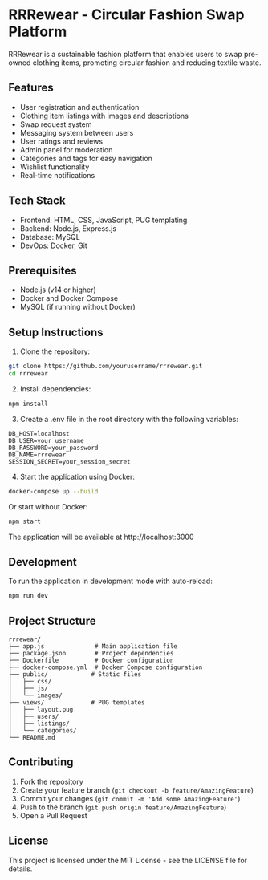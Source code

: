 # RRRewear - Circular Fashion Swap Platform

RRRewear is a sustainable fashion platform that enables users to swap pre-owned clothing items, promoting circular fashion and reducing textile waste.

## Features

- User registration and authentication
- Clothing item listings with images and descriptions
- Swap request system
- Messaging system between users
- User ratings and reviews
- Admin panel for moderation
- Categories and tags for easy navigation
- Wishlist functionality
- Real-time notifications

## Tech Stack

- Frontend: HTML, CSS, JavaScript, PUG templating
- Backend: Node.js, Express.js
- Database: MySQL
- DevOps: Docker, Git

## Prerequisites

- Node.js (v14 or higher)
- Docker and Docker Compose
- MySQL (if running without Docker)

## Setup Instructions

1. Clone the repository:
```bash
git clone https://github.com/yourusername/rrrewear.git
cd rrrewear
```

2. Install dependencies:
```bash
npm install
```

3. Create a .env file in the root directory with the following variables:
```
DB_HOST=localhost
DB_USER=your_username
DB_PASSWORD=your_password
DB_NAME=rrrewear
SESSION_SECRET=your_session_secret
```

4. Start the application using Docker:
```bash
docker-compose up --build
```

Or start without Docker:
```bash
npm start
```

The application will be available at http://localhost:3000

## Development

To run the application in development mode with auto-reload:
```bash
npm run dev
```

## Project Structure

```
rrrewear/
├── app.js              # Main application file
├── package.json        # Project dependencies
├── Dockerfile          # Docker configuration
├── docker-compose.yml  # Docker Compose configuration
├── public/            # Static files
│   ├── css/
│   ├── js/
│   └── images/
├── views/             # PUG templates
│   ├── layout.pug
│   ├── users/
│   ├── listings/
│   └── categories/
└── README.md
```

## Contributing

1. Fork the repository
2. Create your feature branch (`git checkout -b feature/AmazingFeature`)
3. Commit your changes (`git commit -m 'Add some AmazingFeature'`)
4. Push to the branch (`git push origin feature/AmazingFeature`)
5. Open a Pull Request

## License

This project is licensed under the MIT License - see the LICENSE file for details. 